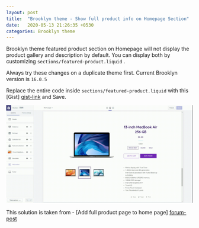 ```yaml
---
layout: post
title:  "Brooklyn theme - Show full product info on Homepage Section"
date:   2020-05-13 21:26:35 +0530
categories: Brooklyn theme
---
```


 
Brooklyn theme featured product section on Homepage  will not display the product gallery and description by default. You can display both by customizing `sections/featured-product.liquid` . 

Always try these changes on a duplicate theme first. Current Brooklyn version is `16.0.5` 

Replace the entire code inside `sections/featured-product.liquid` with this [Gist] [gist-link] and Save.

![working demo](/images/posts/brooklyn-theme.gif)

This solution is taken from - [Add full product page to home page] [forum-post]

[forum-post]: https://community.shopify.com/c/Shopify-Design/Add-full-product-page-to-home-page/m-p/736885/highlight/true#M183849

[gist-link]: https://gist.github.com/lixonic/7e342af5e0aaf7d77abd6b0eda074fca